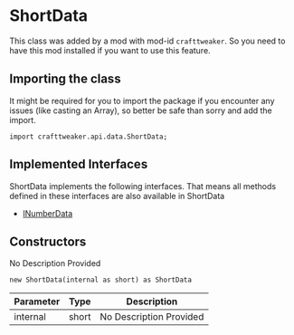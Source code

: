 # ShortData



This class was added by a mod with mod-id `crafttweaker`. So you need to have this mod installed if you want to use this feature.

## Importing the class

It might be required for you to import the package if you encounter any issues (like casting an Array), so better be safe than sorry and add the import.
```zenscript
import crafttweaker.api.data.ShortData;
```


## Implemented Interfaces
ShortData implements the following interfaces. That means all methods defined in these interfaces are also available in ShortData

- [INumberData](/vanilla/api/data/INumberData)
## Constructors

No Description Provided
```zenscript
new ShortData(internal as short) as ShortData
```
| Parameter | Type | Description |
|-----------|------|-------------|
| internal | short | No Description Provided |

